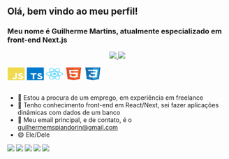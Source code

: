 ## Olá, bem vindo ao meu perfil!
### Meu nome é Guilherme Martins, atualmente especializado em front-end Next.js

<div align="center">
  <a href="https://github.com/guilhermeMars">
  <img height="160em" src="https://github-readme-stats.vercel.app/api?username=guilhermeMars&show_icons=true&theme=tokyonight&include_all_commits=true&count_private=true"/>
  <img height="160em" src="https://github-readme-stats.vercel.app/api/top-langs/?username=guilhermeMars&layout=compact&langs_count=7&theme=tokyonight"/>
  </a>
</div>
  
<div style="display: inline_block"><br>
  <img align="center" alt="Gui-Js" height="30" width="40" src="https://raw.githubusercontent.com/devicons/devicon/master/icons/javascript/javascript-plain.svg">
  <img align="center" alt="Gui-Ts" height="30" width="40" src="https://raw.githubusercontent.com/devicons/devicon/master/icons/typescript/typescript-plain.svg">
  <img align="center" alt="Gui-React" height="30" width="40" src="https://raw.githubusercontent.com/devicons/devicon/master/icons/react/react-original.svg">
  <img align="center" alt="Gui-HTML" height="30" width="40" src="https://raw.githubusercontent.com/devicons/devicon/master/icons/html5/html5-original.svg">
  <img align="center" alt="Gui-CSS" height="30" width="40" src="https://raw.githubusercontent.com/devicons/devicon/master/icons/css3/css3-original.svg">
</div>
<br>
  
- 🔭 Estou a procura de um emprego, em experiência em freelance
- 🌱 Tenho conhecimento front-end em React/Next, sei fazer aplicações dinâmicas com dados de um banco
- 💬 Meu email principal, e de contato, é o guilhermemspiandorin@gmail.com
- 😄 Ele/Dele
  
<div> 
  <a href="https://portfolio-nu-murex-60.vercel.app" target="_blank"><img src="https://portfolio-nu-murex-60.vercel.app/marsLogo.webp" target="_blank" width="40px"></a> 
  <a href="https://www.instagram.com/stars_fade/" target="_blank"><img src="https://img.shields.io/badge/-Instagram-%23E4405F?style=for-the-badge&logo=instagram&logoColor=white" target="_blank"></a>
 <a href="https://discordapp.com/users/315288921326092289/" target="_blank"><img src="https://img.shields.io/badge/Discord-7289DA?style=for-the-badge&logo=discord&logoColor=white" target="_blank"></a> 
  <a href = "https://mail.google.com/mail/u/?authuser=guilhermemspiandorin@gmail.com"><img src="https://img.shields.io/badge/-Gmail-%23333?style=for-the-badge&logo=gmail&logoColor=white" target="_blank"></a>
  <a href="https://www.linkedin.com/in/guilherme-martins-216a43207/" target="_blank"><img src="https://img.shields.io/badge/-LinkedIn-%230077B5?style=for-the-badge&logo=linkedin&logoColor=white" target="_blank"></a> 
 
</div>

